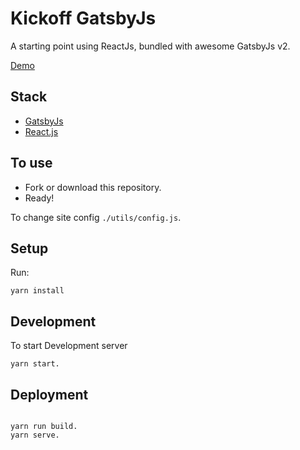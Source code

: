 # Kickoff GatsbyJs

A starting point using ReactJs, bundled with awesome GatsbyJs v2.

[Demo](https://kickoff-gatsbyjs.netlify.com/)

## Stack

- [GatsbyJs](https://www.gatsbyjs.org/)
- [React.js](https://reactjs.org/)

## To use

- Fork or download this repository.
- Ready!

To change site config `./utils/config.js`.

## Setup

Run:

```
yarn install
```

## Development

To start Development server

```
yarn start.
```

## Deployment

```

yarn run build.
yarn serve.


```
